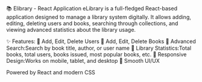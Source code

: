 📚 Elibrary - React Application
eLibrary is a full-fledged React-based application designed to manage a library system digitally. It allows adding, editing, deleting users and books, searching through collections, and viewing advanced statistics about the library usage.

✨ Features:
🔹 Add, Edit, Delete Users
🔹 Add, Edit, Delete Books
🔹 Advanced Search:Search by book title, author, or user name
🔹 Library Statistics:Total books, total users, books issued, most popular books, etc.
🔹 Responsive Design:Works on mobile, tablet, and desktop
🔹 Smooth UI/UX

Powered by React and modern CSS
